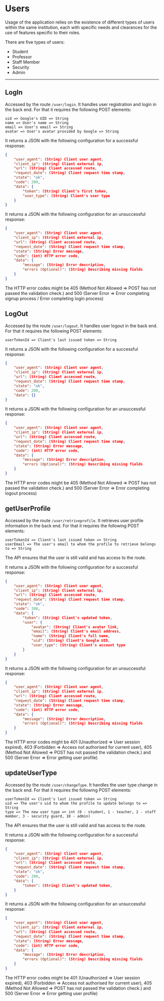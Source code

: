 # Users

Usage of the application relies on the existence of different types of users within the same institution, each with specific needs and clearances for the use of features specific to their roles. 

There are five types of users:

- Student
- Professor
- ​Staff Member
- Security
- Admin

---
## LogIn
Accessed by the route ```/user/login```. It handles user registration and login in the back end. For that it requires the following POST elements:
```
uid => Google's UID => String
name => User's name => String
email => User's email => String
avatar => User's avatar provided by Google => String
```
It returns a JSON with the following configuration for a successful response:
```JSON
{
    "user_agent": (String) Client user agent,
    "client_ip": (String) Client external ip,
    "url": (String) Client accessed route,
    "request_date": (String) Client request time stamp,
    "state": "ok",
    "code": 200,
    "data": {
        "token": (String) Client's first token,
        "user_type": (String) Client's user type
    }
}
```
It returns a JSON with the following configuration for an unsuccessful response:
```JSON
{
    "user_agent": (String) Client user agent,
    "client_ip": (String) Client external ip,
    "url": (String) Client accessed route,
    "request_date": (String) Client request time stamp,
    "state": (String) Error message,
    "code": (int) HTTP error code,
    "data": {
        "message": (String) Error description,
        "errors (Optional)": (String) Describing missing fields
    }
}
```
The HTTP error codes might be 405 (Method Not Allowed => POST has not passed the validation check.) and 500 (Server Error => Error completing signup process / Error completing login process)

## LogOut
Accessed by the route ```/user/logout```. It handles user logout in the back end. For that it requires the following POST elements:
```
userTokenId => Client's last issued token => String
```
It returns a JSON with the following configuration for a successful response:
```JSON
{
    "user_agent": (String) Client user agent,
    "client_ip": (String) Client external ip,
    "url": (String) Client accessed route,
    "request_date": (String) Client request time stamp,
    "state": "ok",
    "code": 200,
    "data": {}
}
```
It returns a JSON with the following configuration for an unsuccessful response:
```JSON
{
    "user_agent": (String) Client user agent,
    "client_ip": (String) Client external ip,
    "url": (String) Client accessed route,
    "request_date": (String) Client request time stamp,
    "state": (String) Error message,
    "code": (int) HTTP error code,
    "data": {
        "message": (String) Error description,
        "errors (Optional)": (String) Describing missing fields
    }
}
```
The HTTP error codes might be 405 (Method Not Allowed => POST has not passed the validation check.) and 500 (Server Error => Error completing logout process)

## getUserProfile
Accessed by the route ```/user/retriveprofile```. It retrieves user profile information in the back end. For that it requires the following POST elements:
```
userTokenId => Client's last issued token => String
userEmail => The user's email to whom the profile to retrieve belongs to => String
```
The API ensures that the user is still valid and has access to the route.

It returns a JSON with the following configuration for a successful response:
```JSON
{
    "user_agent": (String) Client user agent,
    "client_ip": (String) Client external ip,
    "url": (String) Client accessed route,
    "request_date": (String) Client request time stamp,
    "state": "ok",
    "code": 200,
    "data": {
        "token": (String) Client's updated token,
        "user": {
            "avatar": (String) Client's avatar link,
            "email": (String) Client's email address,
            "name": (String) Client's full name,
            "uid": (String) Client's Google UID,
            "user_type": (String) Client's account type
        }
    }
}
```
It returns a JSON with the following configuration for an unsuccessful response:
```JSON
{
    "user_agent": (String) Client user agent,
    "client_ip": (String) Client external ip,
    "url": (String) Client accessed route,
    "request_date": (String) Client request time stamp,
    "state": (String) Error message,
    "code": (int) HTTP error code,
    "data": {
        "message": (String) Error description,
        "errors (Optional)": (String) Describing missing fields
    }
}
```
The HTTP error codes might be 401 (Unauthorized => User session expired), 403 (Forbidden => Access not authorised for current user), 405 (Method Not Allowed => POST has not passed the validation check.) and 500 (Server Error => Error getting user profile)

## updateUserType
Accessed by the route ```/user/changeType```. It handles the user type change in the back end. For that it requires the following POST elements:
```
userTokenId => Client's last issued token => String
uid => The user's uid to whom the profile to update belongs to => String
type => The new user type => int (0 - student, 1 - teacher, 2 - staff member, 3 - security guard, 10 - admin)
```
The API ensures that the user is still valid and has access to the route.

It returns a JSON with the following configuration for a successful response:
```JSON
{
    "user_agent": (String) Client user agent,
    "client_ip": (String) Client external ip,
    "url": (String) Client accessed route,
    "request_date": (String) Client request time stamp,
    "state": "ok",
    "code": 200,
    "data": {
        "token": (String) Client's updated token,
    }
}
```
It returns a JSON with the following configuration for an unsuccessful response:
```JSON
{
    "user_agent": (String) Client user agent,
    "client_ip": (String) Client external ip,
    "url": (String) Client accessed route,
    "request_date": (String) Client request time stamp,
    "state": (String) Error message,
    "code": (int) HTTP error code,
    "data": {
        "message": (String) Error description,
        "errors (Optional)": (String) Describing missing fields
    }
}
```
The HTTP error codes might be 401 (Unauthorized => User session expired), 403 (Forbidden => Access not authorised for current user), 405 (Method Not Allowed => POST has not passed the validation check.) and 500 (Server Error => Error getting user profile)